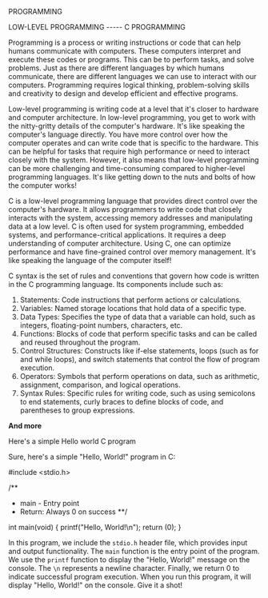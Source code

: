 PROGRAMMING

LOW-LEVEL PROGRAMMING ----- C PROGRAMMING

Programming is a process or writing instructions or code that can help humans communicate with computers.
These computers interpret and execute these codes or programs.
This can be to perform tasks, and solve problems. Just as there are different languages by which humans communicate, there are different languages we can use to interact with our computers.
Programming requires logical thinking, problem-solving skills and creativity to design and develop efficient and effective programs.

Low-level programming is writing code at a level that it's closer to hardware and computer architecture.
In low-level programming, you get to work with the nitty-gritty details of the computer's hardware.
It's like speaking the computer's language directly. You have more control over how the computer operates and can write code that is specific to the hardware.
This can be helpful for tasks that require high performance or need to interact closely with the system.
However, it also means that low-level programming can be more challenging and time-consuming compared to higher-level programming languages. 
It's like getting down to the nuts and bolts of how the computer works!

C is a low-level programming language that provides direct control over the computer's hardware. 
It allows programmers to write code that closely interacts with the system, accessing memory addresses and manipulating data at a low level. 
C is often used for system programming, embedded systems, and performance-critical applications. It requires a deep understanding of computer architecture. 
Using C, one can optimize performance and have fine-grained control over memory management. It's like speaking the language of the computer itself!

C syntax is the set of rules and conventions that govern how code is written in the C programming language.
Its components include such as:

1. Statements: Code instructions that perform actions or calculations.
2. Variables: Named storage locations that hold data of a specific type.
3. Data Types: Specifies the type of data that a variable can hold, such as integers, floating-point numbers, characters, etc.
4. Functions: Blocks of code that perform specific tasks and can be called and reused throughout the program.
5. Control Structures: Constructs like if-else statements, loops (such as for and while loops), and switch statements that control the flow of program execution.
6. Operators: Symbols that perform operations on data, such as arithmetic, assignment, comparison, and logical operations.
7. Syntax Rules: Specific rules for writing code, such as using semicolons to end statements, curly braces to define blocks of code, and parentheses to group expressions.

**And more**

Here's a simple Hello world C program


Sure, here's a simple "Hello, World!" program in C:


#include <stdio.h>

/**
 * main - Entry point
 * Return: Always 0 on success
 **/

int main(void)
{
    printf("Hello, World!\n");
    return (0);
}


In this program, we include the `stdio.h` header file, which provides input and output functionality. 
The `main` function is the entry point of the program. We use the `printf` function to display the "Hello, World!" message on the console. 
The `\n` represents a newline character. 
Finally, we return 0 to indicate successful program execution. When you run this program, it will display "Hello, World!" on the console. Give it a shot!
